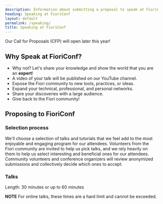 ```yaml
---
description: Information about submitting a proposal to speak at FioriConf
heading: Speaking at FioriConf
layout: default
permalink: /speaking/
title: Speaking at FioriConf
---
```


Our Call for Proposals (CFP) will open later this year!


## Why Speak at FioriConf?

-   Why not? Let's share your knowledge and show the world that you are an **expert**!
-   A video of your talk will be published on our YouTube channel.
-   Expose the Fiori community to new tools, practices, or ideas.
-   Expand your technical, professional, and personal networks.
-   Share your discoveries with a large audience.
-   Give back to the Fiori community!

## Proposing to FioriConf

### Selection process

We'll choose a selection of talks and tutorials that we feel add to the most enjoyable and engaging program for our attendees. Volunteers from the Fiori community are invited to help us pick talks, and we rely heavily on them to help us select interesting and beneficial ones for our attendees. Community volunteers and conference organizers will review anonymized submissions and collectively decide which ones to accept.

### Talks

Length: 30 minutes or up to 60 minutes

**NOTE** For online talks, these times are a hard limit and cannot be exceeded.
